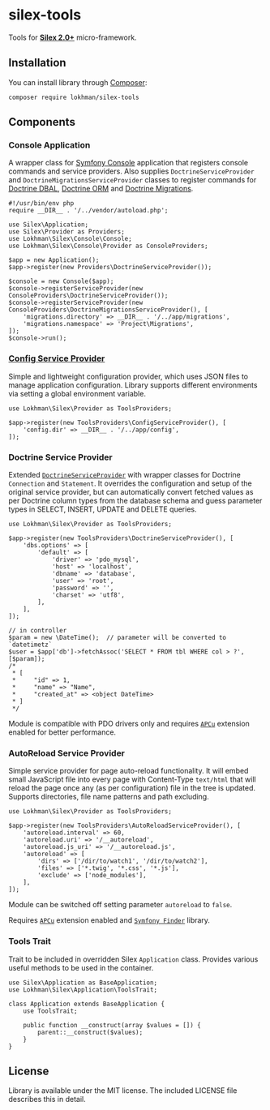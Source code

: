 # silex-tools
Tools for [**Silex 2.0+**](http://silex.sensiolabs.org/) micro-framework.

## Installation
You can install library through [Composer](http://getcomposer.org):

    composer require lokhman/silex-tools

## Components
### Console Application
A wrapper class for [Symfony Console](https://github.com/symfony/console)
application that registers console commands and service providers. Also supplies
`DoctrineServiceProvider` and `DoctrineMigrationsServiceProvider` classes to
register commands for [Doctrine DBAL](https://github.com/doctrine/dbal),
[Doctrine ORM](https://github.com/doctrine/doctrine2) and
[Doctrine Migrations](https://github.com/doctrine/migrations).

    #!/usr/bin/env php
    require __DIR__ . '/../vendor/autoload.php';

    use Silex\Application;
    use Silex\Provider as Providers;
    use Lokhman\Silex\Console\Console;
    use Lokhman\Silex\Console\Provider as ConsoleProviders;

    $app = new Application();
    $app->register(new Providers\DoctrineServiceProvider());

    $console = new Console($app);
    $console->registerServiceProvider(new ConsoleProviders\DoctrineServiceProvider());
    $console->registerServiceProvider(new ConsoleProviders\DoctrineMigrationsServiceProvider(), [
        'migrations.directory' => __DIR__ . '/../app/migrations',
        'migrations.namespace' => 'Project\Migrations',
    ]);
    $console->run();

### [Config Service Provider](docs/config-service-provider.md)
Simple and lightweight configuration provider, which uses JSON files to manage
application configuration. Library supports different environments via setting
a global environment variable.

    use Lokhman\Silex\Provider as ToolsProviders;

    $app->register(new ToolsProviders\ConfigServiceProvider(), [
        'config.dir' => __DIR__ . '/../app/config',
    ]);

### Doctrine Service Provider
Extended [`DoctrineServiceProvider`](http://silex.sensiolabs.org/doc/master/providers/doctrine.html)
with wrapper classes for Doctrine `Connection` and `Statement`. It overrides the
configuration and setup of the original service provider, but can automatically
convert fetched values as per Doctrine column types from the database schema and
guess parameter types in SELECT, INSERT, UPDATE and DELETE queries.

    use Lokhman\Silex\Provider as ToolsProviders;

    $app->register(new ToolsProviders\DoctrineServiceProvider(), [
        'dbs.options' => [
            'default' => [
                'driver' => 'pdo_mysql',
                'host' => 'localhost',
                'dbname' => 'database',
                'user' => 'root',
                'password' => '',
                'charset' => 'utf8',
            ],
        ],
    ]);

    // in controller
    $param = new \DateTime();  // parameter will be converted to `datetimetz`
    $user = $app['db']->fetchAssoc('SELECT * FROM tbl WHERE col > ?', [$param]);
    /*
     * [
     *     "id" => 1,
     *     "name" => "Name",
     *     "created_at" => <object DateTime>
     * ]
     */

Module is compatible with PDO drivers only and requires
[`APCu`](http://php.net/manual/en/book.apcu.php) extension enabled for better
performance.

### AutoReload Service Provider
Simple service provider for page auto-reload functionality. It will embed small
JavaScript file into every page with Content-Type `text/html` that will reload
the page once any (as per configuration) file in the tree is updated. Supports
directories, file name patterns and path excluding.

    use Lokhman\Silex\Provider as ToolsProviders;

    $app->register(new ToolsProviders\AutoReloadServiceProvider(), [
        'autoreload.interval' => 60,
        'autoreload.uri' => '/__autoreload',
        'autoreload.js_uri' => '/__autoreload.js',
        'autoreload' => [
            'dirs' => ['/dir/to/watch1', '/dir/to/watch2'],
            'files' => ['*.twig', '*.css', '*.js'],
            'exclude' => ['node_modules'],
        ],
    ]);

Module can be switched off setting parameter `autoreload` to `false`.

Requires [`APCu`](http://php.net/manual/en/book.apcu.php) extension enabled and
[`Symfony Finder`](https://github.com/symfony/finder) library.

### Tools Trait
Trait to be included in overridden Silex `Application` class. Provides various
useful methods to be used in the container.

    use Silex\Application as BaseApplication;
    use Lokhman\Silex\Application\ToolsTrait;

    class Application extends BaseApplication {
        use ToolsTrait;

        public function __construct(array $values = []) {
            parent::__construct($values);
        }
    }

## License
Library is available under the MIT license. The included LICENSE file describes
this in detail.
